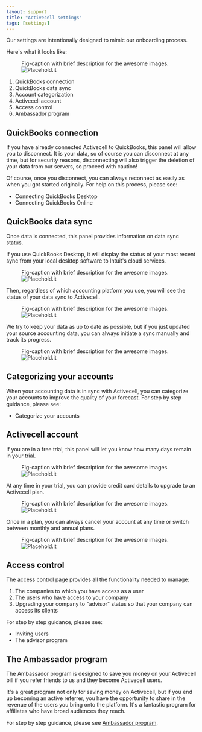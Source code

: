```yaml
---
layout: support
title: "Activecell settings"
tags: [settings]
---
```


Our settings are intentionally designed to mimic our onboarding process.

Here's what it looks like:

<figure>
  <figcaption>Fig-caption with brief description for the awesome images.</figcaption>
  <img src=" http://placehold.it/800x600" alt="Placehold.it" class="img-responsive">
</figure>

1. QuickBooks connection
1. QuickBooks data sync
1. Account categorization
1. Activecell account
1. Access control
1. Ambassador program

## QuickBooks connection

If you have already connected Activecell to QuickBooks, this panel will allow you to disconnect. It is your data, so of course you can disconnect at any time, but for security reasons, disconnecting will also trigger the deletion of your data from our servers, so proceed with caution!

Of course, once you disconnect, you can always reconnect as easily as when you got started originally. For help on this process, please see:

* Connecting QuickBooks Desktop
* Connecting QuickBooks Online

## QuickBooks data sync

Once data is connected, this panel provides information on data sync status.

If you use QuickBooks Desktop, it will display the status of your most recent sync from your local desktop software to Intuit's cloud services.

<figure>
  <figcaption>Fig-caption with brief description for the awesome images.</figcaption>
  <img src=" http://placehold.it/800x600" alt="Placehold.it" class="img-responsive">
</figure>

Then, regardless of which accounting platform you use, you will see the status of your data sync to Activecell.

<figure>
  <figcaption>Fig-caption with brief description for the awesome images.</figcaption>
  <img src=" http://placehold.it/800x600" alt="Placehold.it" class="img-responsive">
</figure>

We try to keep your data as up to date as possible, but if you just updated your source accounting data, you can always initiate a sync manually and track its progress.

<figure>
  <figcaption>Fig-caption with brief description for the awesome images.</figcaption>
  <img src=" http://placehold.it/800x600" alt="Placehold.it" class="img-responsive">
</figure>

## Categorizing your accounts

When your accounting data is in sync with Activecell, you can categorize your accounts to improve the quality of your forecast. For step by step guidance, please see:

* Categorize your accounts

## Activecell account

If you are in a free trial, this panel will let you know how many days remain in your trial.

<figure>
  <figcaption>Fig-caption with brief description for the awesome images.</figcaption>
  <img src=" http://placehold.it/800x600" alt="Placehold.it" class="img-responsive">
</figure>

At any time in your trial, you can provide credit card details to upgrade to an Activecell plan.

<figure>
  <figcaption>Fig-caption with brief description for the awesome images.</figcaption>
  <img src=" http://placehold.it/800x600" alt="Placehold.it" class="img-responsive">
</figure>

Once in a plan, you can always cancel your account at any time or switch between monthly and annual plans.

<figure>
  <figcaption>Fig-caption with brief description for the awesome images.</figcaption>
  <img src=" http://placehold.it/800x600" alt="Placehold.it" class="img-responsive">
</figure>

## Access control

The access control page provides all the functionality needed to manage:

1. The companies to which you have access as a user
1. The users who have access to your company
1. Upgrading your company to "advisor" status so that your company can access its clients

For step by step guidance, please see:

* Inviting users
* The advisor program

## The Ambassador program

The Ambassador program is designed to save you money on your Activecell bill if you refer friends to us and they become Activecell users.

It's a great program not only for saving money on Activecell, but if you end up becoming an active referrer, you have the opportunity to share in the revenue of the users you bring onto the platform. It's a fantastic program for affiliates who have broad audiences they reach.

For step by step guidance, please see [Ambassador program]().